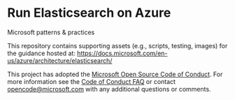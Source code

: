 # Run Elasticsearch on Azure
Microsoft patterns & practices

This repository contains supporting assets (e.g., scripts, testing, images) for the guidance hosted at:
https://docs.microsoft.com/en-us/azure/architecture/elasticsearch/

This project has adopted the [Microsoft Open Source Code of Conduct](https://opensource.microsoft.com/codeofconduct/). For more information see the [Code of Conduct FAQ](https://opensource.microsoft.com/codeofconduct/faq/) or contact [opencode@microsoft.com](mailto:opencode@microsoft.com) with any additional questions or comments.

